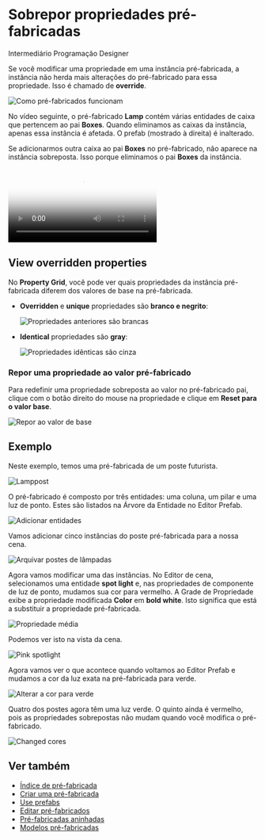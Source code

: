 # Sobrepor propriedades pré-fabricadas

<span class="badge text-bg-primary">Intermediário</span>
<span class="badge text-bg-success">Programação</span>
<span class="badge text-bg-success">Designer</span>

Se você modificar uma propriedade em uma instância pré-fabricada, a instância não herda mais alterações do pré-fabricado para essa propriedade. Isso é chamado de **override**.

![ Como pré-fabricados funcionam](media/create-manage-prefabs-how-prefabs-work.png)

No vídeo seguinte, o pré-fabricado **Lamp** contém várias entidades de caixa que pertencem ao pai **Boxes**. Quando eliminamos as caixas da instância, apenas essa instância é afetada. O prefab (mostrado à direita) é inalterado.

Se adicionarmos outra caixa ao pai **Boxes** no pré-fabricado, não aparece na instância sobreposta. Isso porque eliminamos o pai **Boxes** da instância.

<p>
<video autoplay loop class="responsive-video" poster="media/delete-boxes-from-prefab-instance.jpg">
   <source src="media/delete-boxes-from-prefab-instance.mp4" type="video/mp4">
</video>
</p>

## View overridden properties

No **Property Grid**, você pode ver quais propriedades da instância pré-fabricada diferem dos valores de base na pré-fabricada.

* **Overridden** e **unique** propriedades são **branco e negrito**:

   ![ Propriedades anteriores são brancas](media/use-prefabs-overriden-properties-appear-white.png)

* **Identical** propriedades são **gray**:

   ![ Propriedades idênticas são cinza](media/use-prefabs-identical-properties-appear-gray.png)

### Repor uma propriedade ao valor pré-fabricado

Para redefinir uma propriedade sobreposta ao valor no pré-fabricado pai, clique com o botão direito do mouse na propriedade e clique em **Reset para o valor base**.

![ Repor ao valor de base](media/use-prefabs-reset-property-to-base-value.png)

## Exemplo

Neste exemplo, temos uma pré-fabricada de um poste futurista.

![Lamppost](media/lamppost-prefab.jpg)

O pré-fabricado é composto por três entidades: uma coluna, um pilar e uma luz de ponto. Estes são listados na Árvore da Entidade no Editor Prefab.

![ Adicionar entidades](media/lamppost-prefab-entities.png)

Vamos adicionar cinco instâncias do poste pré-fabricada para a nossa cena.

![Arquivar postes de lâmpadas](media/lamppost-prefab-instances.jpg)

Agora vamos modificar uma das instâncias. No Editor de cena, selecionamos uma entidade **spot light** e, nas propriedades de componente de luz de ponto, mudamos sua cor para vermelho. A Grade de Propriedade exibe a propriedade modificada **Color** em **bold white**. Isto significa que está a substituir a propriedade pré-fabricada.

![ Propriedade média ](media/override-prefab-property.png)

Podemos ver isto na vista da cena.

![Pink spotlight](media/pink-lamppost-prefab.jpg)

Agora vamos ver o que acontece quando voltamos ao Editor Prefab e mudamos a cor da luz exata na pré-fabricada para verde.

![ Alterar a cor para verde](media/change-prefab-color-to-green.png)

Quatro dos postes agora têm uma luz verde. O quinto ainda é vermelho, pois as propriedades sobrepostas não mudam quando você modifica o pré-fabricado.

![Changed cores](media/lamppost-prefab-instances-with-override.jpg)

## Ver também

* [Índice de pré-fabricada](index.md)
* [Criar uma pré-fabricada](create-a-prefab.md)
* [Use prefabs](use-prefabs.md)
* [Editar pré-fabricados](edit-prefabs.md)
* [Pré-fabricadas aninhadas](nested-prefabs.md)
* [Modelos pré-fabricadas](prefab-models.md)